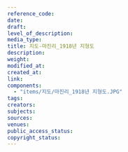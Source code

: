 ```yaml
---
reference_code: 
date: 
draft: 
level_of_description: 
media_type: 
title: 지도-마진리_1918년 지형도 
description: 
weight: 
modified_at: 
created_at: 
link: 
components: 
  - "items/지도/마진리_1918년 지형도.JPG"
tags: 
creators: 
subjects: 
sources: 
venues: 
public_access_status: 
copyright_status: 
---
```

